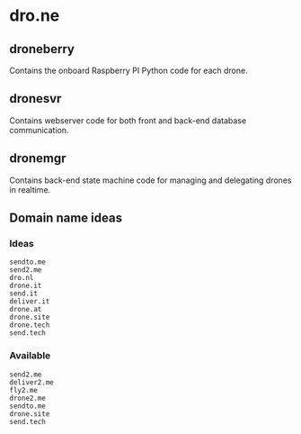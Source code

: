 # dro.ne

## droneberry
Contains the onboard Raspberry PI Python code for each drone.

## dronesvr
Contains webserver code for both front and back-end database communication.

## dronemgr
Contains back-end state machine code for managing and delegating drones in realtime.

## Domain name ideas
### Ideas
```
sendto.me
send2.me
dro.nl
drone.it
send.it
deliver.it
drone.at
drone.site
drone.tech
send.tech
```

### Available
```
send2.me
deliver2.me
fly2.me
drone2.me
sendto.me
drone.site
send.tech
